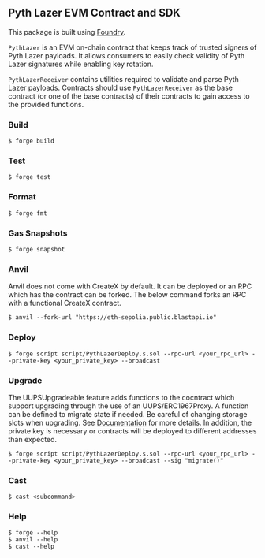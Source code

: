 ## Pyth Lazer EVM Contract and SDK

This package is built using [Foundry](https://book.getfoundry.sh/).

`PythLazer` is an EVM on-chain contract that keeps track of trusted signers of Pyth Lazer payloads. It allows consumers to easily check validity of Pyth Lazer signatures while enabling key rotation.

`PythLazerReceiver` contains utilities required to validate and parse Pyth Lazer payloads. Contracts should use `PythLazerReceiver` as the base contract (or one of the base contracts) of their contracts to gain access to the provided functions.

### Build

```shell
$ forge build
```

### Test

```shell
$ forge test
```

### Format

```shell
$ forge fmt
```

### Gas Snapshots

```shell
$ forge snapshot
```

### Anvil

Anvil does not come with CreateX by default. It can be deployed or an RPC which has the contract can be forked. The below command forks an RPC with a functional CreateX contract. 
```shell
$ anvil --fork-url "https://eth-sepolia.public.blastapi.io" 
```

### Deploy

```shell
$ forge script script/PythLazerDeploy.s.sol --rpc-url <your_rpc_url> --private-key <your_private_key> --broadcast
```

### Upgrade
The UUPSUpgradeable feature adds functions to the cocntract which support upgrading through the use of an UUPS/ERC1967Proxy. A function can be defined to migrate state if needed. Be careful of changing storage slots when upgrading. See [Documentation](https://docs.openzeppelin.com/upgrades-plugins/1.x/writing-upgradeable) for more details.
In addition, the private key is necessary or contracts will be deployed to different addresses than expected.

```shell
$ forge script script/PythLazerDeploy.s.sol --rpc-url <your_rpc_url> --private-key <your_private_key> --broadcast --sig "migrate()"
```

### Cast

```shell
$ cast <subcommand>
```

### Help

```shell
$ forge --help
$ anvil --help
$ cast --help
```
